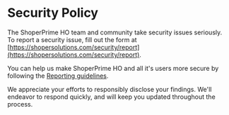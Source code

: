 # Security Policy

The ShoperPrime HO team and community take security issues seriously. To report a security issue, fill out the form at [https://shopersolutions.com/security/report](https://shopersolutions.com/security/report).

You can help us make ShoperPrime HO and all it's users more secure by following the [Reporting guidelines](https://shopersolutions.com/security).

We appreciate your efforts to responsibly disclose your findings. We'll endeavor to respond quickly, and will keep you updated throughout the process.
